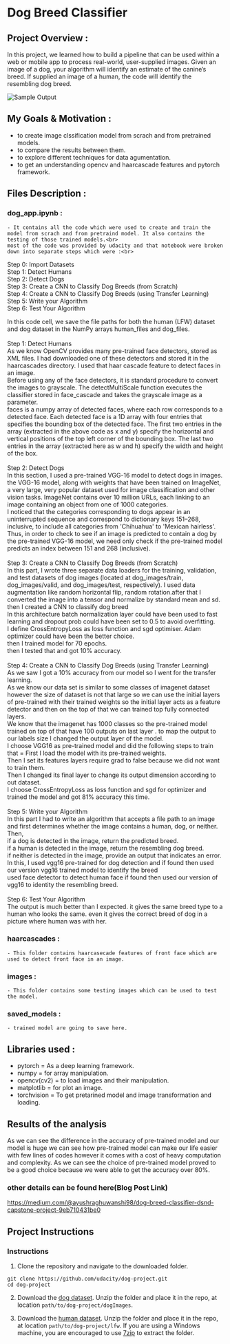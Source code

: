 # Dog Breed Classifier

[//]: # (Image References)

[image1]: ./images/sample_dog_output.png "Sample Output"
[image2]: ./images/vgg16_model.png "VGG-16 Model Keras Layers"
[image3]: ./images/vgg16_model_draw.png "VGG16 Model Figure"


## Project Overview :
In this project, we  learned how to build a pipeline that can be used within a web or mobile app to process real-world, user-supplied images.  Given an image of a dog, your algorithm will identify an estimate of the canine’s breed.  If supplied an image of a human, the code will identify the resembling dog breed.  

![Sample Output][image1]

## My Goals & Motivation :
- to create image clssification model from scrach and from pretrained models.
- to compare the results between them.
- to explore different techniques for data agumentation.
- to get an understanding opencv and haarcascade features and pytorch framework.

## Files Description :
### dog_app.ipynb :
	- It contains all the code which were used to create and train the model from scrach and from pretraind model. It also contains the testing of those trained models.<br>
	most of the code was provided by udacity and that notebook were broken down into separate steps which were :<br>
Step 0: Import Datasets<br>
Step 1: Detect Humans<br>
Step 2: Detect Dogs<br>
Step 3: Create a CNN to Classify Dog Breeds (from Scratch)<br>
Step 4: Create a CNN to Classify Dog Breeds (using Transfer Learning)<br>
Step 5: Write your Algorithm<br>
Step 6: Test Your Algorithm<br>

In this code cell, we save the file paths for both the human (LFW) dataset and dog dataset in the NumPy arrays human_files and dog_files.<br><br>
Step 1: Detect Humans<br>
As we know OpenCV provides many pre-trained face detectors, stored as XML files. I had downloaded one of these detectors and stored it in the haarcascades directory. I used that haar cascade feature to detect faces in an image.<br>
Before using any of the face detectors, it is standard procedure to convert the images to grayscale. The detectMultiScale function executes the classifier stored in face_cascade and takes the grayscale image as a parameter.<br>
faces is a numpy array of detected faces, where each row corresponds to a detected face. Each detected face is a 1D array with four entries that specifies the bounding box of the detected face. The first two entries in the array (extracted in the above code as x and y) specify the horizontal and vertical positions of the top left corner of the bounding box. The last two entries in the array (extracted here as w and h) specify the width and height of the box.<br><br>
Step 2: Detect Dogs<br>
In this section, I used a pre-trained VGG-16 model to detect dogs in images.<br>
the VGG-16 model, along with weights that have been trained on ImageNet, a very large, very popular dataset used for image classification and other vision tasks. ImageNet contains over 10 million URLs, each linking to an image containing an object from one of 1000 categories.<br>
I noticed that the categories corresponding to dogs appear in an uninterrupted sequence and correspond to dictionary keys 151–268, inclusive, to include all categories from 'Chihuahua' to 'Mexican hairless'. Thus, in order to check to see if an image is predicted to contain a dog by the pre-trained VGG-16 model, we need only check if the pre-trained model predicts an index between 151 and 268 (inclusive).<br><br>
Step 3: Create a CNN to Classify Dog Breeds (from Scratch)<br>
In this part, I wrote three separate data loaders for the training, validation, and test datasets of dog images (located at dog_images/train, dog_images/valid, and dog_images/test, respectively). I used data augmentation like random horizontal flip, random rotation.after that I converted the image into a tensor and normalize by standard mean and sd.
then I created a CNN to classify dog breed<br>
In this architecture batch normalization layer could have been used to fast learning and dropout prob could have been set to 0.5 to avoid overfitting.<br>
I define CrossEntropyLoss as loss function and sgd optimiser. Adam optimizer could have been the better choice.<br>
then I trained model for 70 epochs.<br>
then I tested that and got 10% accuracy.<br><br>
Step 4: Create a CNN to Classify Dog Breeds (using Transfer Learning)<br>
As we saw I got a 10% accuracy from our model so I went for the transfer learning.<br>
As we know our data set is similar to some classes of imagenet dataset however the size of dataset is not that large so we can use the initial layers of pre-trained with their trained weights so the initial layer acts as a feature detector and then on the top of that we can trained top fully connected layers.<br>
We know that the imagenet has 1000 classes so the pre-trained model trained on top of that have 100 outputs on last layer . to map the output to our labels size I changed the output layer of the model.<br>
I choose VGG16 as pre-trained model and did the following steps to train that =
First I load the model with its pre-trained weights.<br>
Then I set its features layers require grad to false because we did not want to train them.<br>
Then I changed its final layer to change its output dimension according to out dataset.<br>
I choose CrossEntropyLoss as loss function and sgd for optimizer and trained the model and got 81% accuracy this time.<br><br>
Step 5: Write your Algorithm<br>
In this part I had to write an algorithm that accepts a file path to an image and first determines whether the image contains a human, dog, or neither. Then,<br>
if a dog is detected in the image, return the predicted breed.<br>
if a human is detected in the image, return the resembling dog breed.<br>
if neither is detected in the image, provide an output that indicates an error.<br>
In this, I used vgg16 pre-trained for dog detection and if found then used our version vgg16 trained model to identify the breed<br>
used face detector to detect human face if found then used our version of vgg16 to identity the resembling breed.<br><br>
Step 6: Test Your Algorithm<br>
The output is much better than I expected. it gives the same breed type to a human who looks the same. even it gives the correct breed of dog in a picture where human was with her.<br>
### haarcascades :
	- This folder contains haarcasecade features of front face which are used to detect front face in an image.
### images :
	- This folder contains some testing images which can be used to test the model.
### saved_models :
	- trained model are going to save here.


## Libraries used :
- pytorch = As a deep learning framework.
- numpy = for array manipulation.
- opencv(cv2) = to load images and their manipulation.
- matplotlib = for plot an image.
- torchvision = To get pretarined model and image transformation and loading.

## Results of the analysis

As we can see the difference in the accuracy of pre-trained model and our model is huge we can see how pre-trained model can make our life easier with few lines of codes however it comes with a cost of heavy computation and complexity.
As we can see the choice of pre-trained model proved to be a good choice because we were able to get the accuracy over 80%.

### other details can be found here(Blog Post Link)
https://medium.com/@ayushraghuwanshi98/dog-breed-classifier-dsnd-capstone-project-9eb710431be0

## Project Instructions

### Instructions

1. Clone the repository and navigate to the downloaded folder.
```	
git clone https://github.com/udacity/dog-project.git
cd dog-project
```

2. Download the [dog dataset](https://s3-us-west-1.amazonaws.com/udacity-aind/dog-project/dogImages.zip).  Unzip the folder and place it in the repo, at location `path/to/dog-project/dogImages`. 

3. Download the [human dataset](https://s3-us-west-1.amazonaws.com/udacity-aind/dog-project/lfw.zip).  Unzip the folder and place it in the repo, at location `path/to/dog-project/lfw`.  If you are using a Windows machine, you are encouraged to use [7zip](http://www.7-zip.org/) to extract the folder. 

